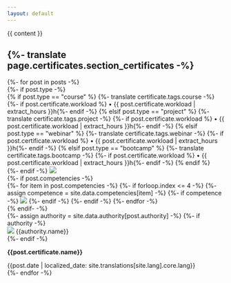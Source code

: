 ```yaml
---
layout: default
---
```


{{ content }}

<h2>{%- translate page.certificates.section_certificates -%}</h2>

<div class="certificate-container unselectable">
    {%- for post in posts -%}
        <div class="certificate-card">
            <!-- Tipo do certificado -->
            {%- if post.type -%}
                <div class="certificate-type">
                    {% if post.type == "course" %}
                        <i class="fa-solid fa-graduation-cap"></i>
                        <span>
                            {%- translate certificate.tags.course -%}
                            {%- if post.certificate.workload %} • {{ post.certificate.workload | extract_hours }}h{%- endif -%}
                        </span>
                    {% elsif post.type == "project" %}
                        <i class="fa-solid fa-rocket"></i>
                        <span>
                            {%- translate certificate.tags.project -%}
                            {%- if post.certificate.workload %} • {{ post.certificate.workload | extract_hours }}h{%- endif -%}
                        </span>
                    {% elsif post.type == "webinar" %}
                        <i class="fa-solid fa-users-viewfinder"></i>
                        <span>
                            {%- translate certificate.tags.webinar -%}
                            {%- if post.certificate.workload %} • {{ post.certificate.workload | extract_hours }}h{%- endif -%}
                        </span>
                    {% elsif post.type == "bootcamp" %}
                        <i class="fa-solid fa-users-gear"></i>
                        <span>
                            {%- translate certificate.tags.bootcamp -%}
                            {%- if post.certificate.workload %} • {{ post.certificate.workload | extract_hours }}h{%- endif -%}
                        </span>
                    {% endif %}
                </div>
            {%- endif -%}
            <!-- Imagem ilustrativa do certificado -->
            <img class="thumbnail" src="/assets/images/certificates/{{post.code}}/thumb.jpeg" />
            <!-- Conteúdos do certificado -->
            <div class="certificate-content">
                <!-- Competências do certificado -->
                {%- if post.competencies -%}
                    <div class="certificate-competencies">
                        {%- for item in post.competencies -%}
                            {%- if forloop.index <= 4 -%}
                                {%- assign competence = site.data.competencies[item] -%}
                                {%- if competence -%}
                                    <img src="{{competence.logo}}" style="background-color:{{competence.color}}" />
                                {%- endif -%}
                            {%- endif -%}
                        {%- endfor -%}
                    </div>
                {% endif- -%}
                <!-- Área para o conteúdo principal do certificado -->
                <div class="certificate-area">
                    <!-- Empresa emissora do certificado -->
                    {%- assign authority = site.data.authority[post.authority] -%}
                    {%- if authority -%}
                        <div class="certificate-authority">
                            <img src="{{authority.logo}}" />
                            <span>{{authority.name}}</span>
                        </div>
                    {%- endif -%}
                    <!-- Nome do certificado -->
                    <p><strong>{{post.certificate.name}}</strong></p>
                    <!-- Data de emissão do certificado -->
                    <span>{{post.date | localized_date: site.translations[site.lang].core.lang}}</span>
                </div>
            </div>
        </div>
    {%- endfor -%}
</div>